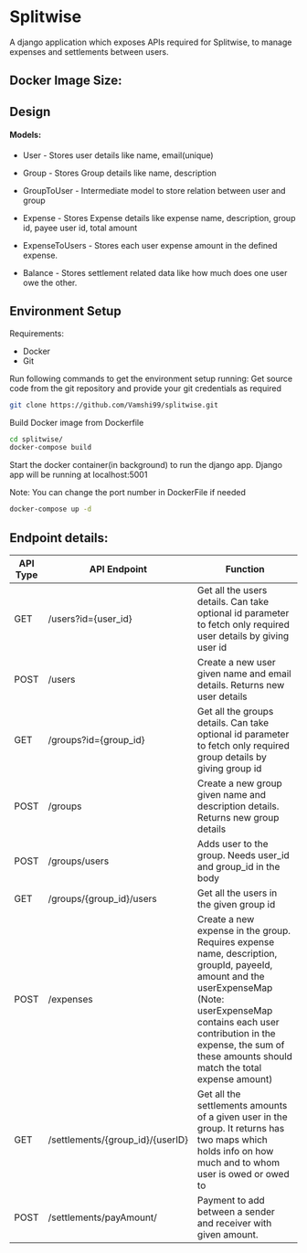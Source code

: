 # Splitwise
A django application which exposes APIs required for Splitwise, to manage expenses and settlements between users.

## Docker Image Size: 
## Design

#### Models: 

- User - Stores user details like name, email(unique)

- Group - Stores Group details like name, description

- GroupToUser - Intermediate model to store relation between user and group

- Expense - Stores Expense details like expense name, description, group id, payee user id, total amount

- ExpenseToUsers - Stores each user expense amount in the defined expense.

- Balance - Stores settlement related data like how much does one user owe the other.


## Environment Setup
Requirements:
- Docker
- Git

Run following commands to get the environment setup running: 
Get source code from the git repository and provide your git credentials as required
```sh
git clone https://github.com/Vamshi99/splitwise.git
```

Build Docker image from Dockerfile
```sh
cd splitwise/
docker-compose build
```

Start the docker container(in background) to run the django app. Django app will be running at localhost:5001

Note: You can change the port number in DockerFile if needed
```sh
docker-compose up -d
```


## Endpoint details:
API Type | API Endpoint | Function |
---------| ------------ | -------- |
GET | /users?id={user_id} | Get all the users details. Can take optional id parameter to fetch only required user details by giving user id
POST | /users | Create a new user given name and email details. Returns new user details
GET | /groups?id={group_id} | Get all the groups details. Can take optional id parameter to fetch only required group details by giving group id
POST | /groups | Create a new group given name and description details. Returns new group details
POST | /groups/users | Adds user to the group. Needs user_id and group_id in the body
GET | /groups/{group_id}/users | Get all the users in the given group id
POST | /expenses | Create a new expense in the group. Requires expense name, description, groupId, payeeId, amount and the userExpenseMap (Note: userExpenseMap contains each user contribution in the expense, the sum of these amounts should match the total expense amount)
GET | /settlements/{group_id}/{userID} | Get all the settlements amounts of a given user in the group. It returns has two maps which holds info on how much and to whom user is owed or owed to
POST | /settlements/payAmount/ | Payment to add between a sender and receiver with given amount.


